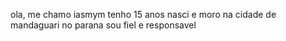 ola, me chamo iasmym
tenho 15 anos
nasci e moro na cidade de mandaguari no parana
sou fiel e responsavel
